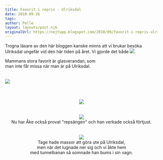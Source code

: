 ```yaml
---
title: Favorit i repris - Ulriksdal
date: 2010-09-26
tags: 	
author: Pelle
layout: layouts/post.njk
originalUrl: https://nejtupp.blogspot.com/2010/09/favorit-i-repris-ulriksdal.html
---
```


Trogna läsare av den här bloggen kanske minns att vi brukar besöka Ulriksdal ungefär vid den här tiden på året. Vi gjorde det både <img src="../../../../img/Ulriksdal-_MG_4430.jpg"><br>
	<figcaption>Mammans stora favorit är glasverandan, som<br>man inte får missa när man är på Ulriksdal.</span></span><br><br><br><img src="../../../../img/Ulriksdal-_MG_4408.jpg"><br><br><br><br></div><div style="text-align: center;"><img src="../../../../img/Ulriksdal-_MG_4418.jpg"><br></div><div style="text-align: center;"><br><br></div><div style="text-align: center;"><img src="../../../../img/Ulriksdal-_MG_4452.jpg"><br>
	<figcaption>Nu har Åke också provat "repsängen" och han verkade också förtjust.</span></span><br><br><br></div><div style="text-align: center;"><img src="../../../../img/Ulriksdal-_MG_4465.jpg"><br>
	<figcaption>Tage hade massor att göra ute på Ulriksdal,<br>men när det lugnade ner sig och vi åkte hem<br>med tunnelbanan så somnade han bums i sin vagn.</span><br></div>
